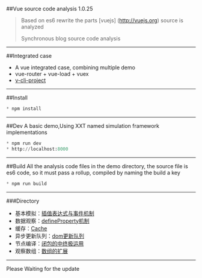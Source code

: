 

##Vue source code analysis 1.0.25

> 
> Based on es6 rewrite the parts [vuejs] (http://vuejs.org) source is analyzed
> 
> Synchronous blog source code analysis
> 

-------------

##Integrated case
* A vue integrated case, combining multiple demo
* vue-router + vue-load + vuex
* [v-cli-project](https://github.com/JsAaron/v-cli-project)

-------------


##Install
``` python
* npm install
```
-------------

##Dev
A basic demo,Using XXT named simulation framework implementations
``` python
* npm run dev
* http://localhost:8000
```

-------------
##Build
All the analysis code files in the demo directory, the source file is es6 code, so it must pass a rollup, compiled by naming the build a key
``` python
* npm run build
```
-------------

###Directory
- 基本模拟：[插值表达式与事件机制](https://github.com/JsAaron/vue-analysis/tree/master/demo/%E5%9F%BA%E6%9C%AC%E6%A8%A1%E6%8B%9F)
- 数据观察：[defineProperty机制](https://github.com/JsAaron/vue-analysis/tree/master/demo/%E6%95%B0%E6%8D%AE%E8%A7%82%E5%AF%9F)
- 缓存：[Cache](https://github.com/JsAaron/vue-analysis/tree/master/demo/%E7%BC%93%E5%AD%98)
- 异步更新队列：[dom更新队列](https://github.com/JsAaron/vue-analysis/tree/master/demo/%E5%BC%82%E6%AD%A5%E6%9B%B4%E6%96%B0%E9%98%9F%E5%88%97)
- 节点编译：[闭包的中终极运用](https://github.com/JsAaron/vue-analysis/tree/master/demo/%E8%8A%82%E7%82%B9%E7%BC%96%E8%AF%91)
- 观察数组：[数组的扩展](https://github.com/JsAaron/vue-analysis/tree/master/demo/%E8%A7%82%E5%AF%9F%E6%95%B0%E7%BB%84)

-------------

Please Waiting for the update

